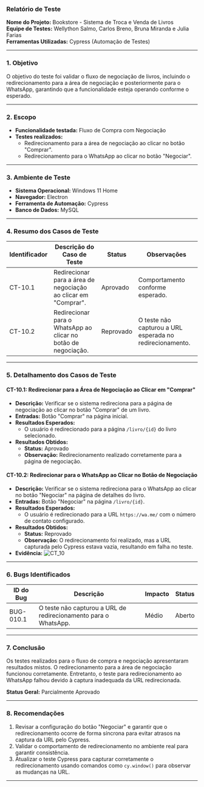 ### **Relatório de Teste**

**Nome do Projeto:** Bookstore - Sistema de Troca e Venda de Livros  
**Equipe de Testes:** Wellython Salmo, Carlos Breno, Bruna Miranda e Julia Farias  
**Ferramentas Utilizadas:** Cypress (Automação de Testes)  

---

### **1. Objetivo**
O objetivo do teste foi validar o fluxo de negociação de livros, incluindo o redirecionamento para a área de negociação e posteriormente para o WhatsApp, garantindo que a funcionalidade esteja operando conforme o esperado.

---

### **2. Escopo**
- **Funcionalidade testada:** Fluxo de Compra com Negociação  
- **Testes realizados:**
  - Redirecionamento para a área de negociação ao clicar no botão "Comprar".
  - Redirecionamento para o WhatsApp ao clicar no botão "Negociar".

---

### **3. Ambiente de Teste**
- **Sistema Operacional:** Windows 11 Home  
- **Navegador:** Electron  
- **Ferramenta de Automação:** Cypress  
- **Banco de Dados:** MySQL  

---

### **4. Resumo dos Casos de Teste**

| **Identificador** | **Descrição do Caso de Teste**                                           | **Status** | **Observações**                                   |
|--------------------|-------------------------------------------------------------------------|------------|--------------------------------------------------|
| CT-10.1            | Redirecionar para a área de negociação ao clicar em "Comprar".         | Aprovado   | Comportamento conforme esperado.                |
| CT-10.2            | Redirecionar para o WhatsApp ao clicar no botão de negociação.         | Reprovado  | O teste não capturou a URL esperada no redirecionamento. |

---

### **5. Detalhamento dos Casos de Teste**

#### **CT-10.1: Redirecionar para a Área de Negociação ao Clicar em "Comprar"**
- **Descrição:** Verificar se o sistema redireciona para a página de negociação ao clicar no botão "Comprar" de um livro.
- **Entradas:** Botão "Comprar" na página inicial.
- **Resultados Esperados:**  
  - O usuário é redirecionado para a página `/livro/{id}` do livro selecionado.  
- **Resultados Obtidos:**  
  - **Status:** Aprovado  
  - **Observação:** Redirecionamento realizado corretamente para a página de negociação.  

#### **CT-10.2: Redirecionar para o WhatsApp ao Clicar no Botão de Negociação**
- **Descrição:** Verificar se o sistema redireciona para o WhatsApp ao clicar no botão "Negociar" na página de detalhes do livro.
- **Entradas:** Botão "Negociar" na página `/livro/{id}`.
- **Resultados Esperados:**  
  - O usuário é redirecionado para a URL `https://wa.me/` com o número de contato configurado.  
- **Resultados Obtidos:**  
  - **Status:** Reprovado  
  - **Observação:** O redirecionamento foi realizado, mas a URL capturada pelo Cypress estava vazia, resultando em falha no teste.
- **Evidência:** 
  ![CT_10](https://drive.google.com/uc?export=view&id=1FQblN747CC1ygzVyKkf54HAp_mNJBcfw)


---

### **6. Bugs Identificados**

| **ID do Bug** | **Descrição**                                       | **Impacto** | **Status** |
|---------------|-----------------------------------------------------|-------------|------------|
| BUG-010.1     | O teste não capturou a URL de redirecionamento para o WhatsApp. | Médio       | Aberto     |

---

### **7. Conclusão**
Os testes realizados para o fluxo de compra e negociação apresentaram resultados mistos. O redirecionamento para a área de negociação funcionou corretamente. Entretanto, o teste para redirecionamento ao WhatsApp falhou devido à captura inadequada da URL redirecionada.  

**Status Geral:** Parcialmente Aprovado  

---

### **8. Recomendações**
1. Revisar a configuração do botão "Negociar" e garantir que o redirecionamento ocorre de forma síncrona para evitar atrasos na captura da URL pelo Cypress.
2. Validar o comportamento de redirecionamento no ambiente real para garantir consistência.
3. Atualizar o teste Cypress para capturar corretamente o redirecionamento usando comandos como `cy.window()` para observar as mudanças na URL.

---
